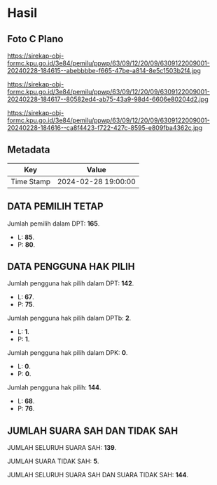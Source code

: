 # Hasil

## Foto C Plano

https://sirekap-obj-formc.kpu.go.id/3e84/pemilu/ppwp/63/09/12/20/09/6309122009001-20240228-184615--abebbbbe-f665-47be-a814-8e5c1503b2f4.jpg

https://sirekap-obj-formc.kpu.go.id/3e84/pemilu/ppwp/63/09/12/20/09/6309122009001-20240228-184617--80582ed4-ab75-43a9-98d4-6606e80204d2.jpg

https://sirekap-obj-formc.kpu.go.id/3e84/pemilu/ppwp/63/09/12/20/09/6309122009001-20240228-184616--ca8f4423-f722-427c-8595-e809fba4362c.jpg


## Metadata

| Key        | Value               |
| ---------- | ------------------- |
| Time Stamp | 2024-02-28 19:00:00 |


## DATA PEMILIH TETAP

Jumlah pemilih dalam DPT: **165**.
 * L: **85**.
 * P: **80**.

## DATA PENGGUNA HAK PILIH

Jumlah pengguna hak pilih dalam DPT: **142**.
 * L: **67**.
 * P: **75**.

Jumlah pengguna hak pilih dalam DPTb: **2**.
 * L: **1**.
 * P: **1**.

Jumlah pengguna hak pilih dalam DPK: **0**.
 * L: **0**.
 * P: **0**.

Jumlah pengguna hak pilih: **144**.
 * L: **68**.
 * P: **76**.

## JUMLAH SUARA SAH DAN TIDAK SAH

JUMLAH SELURUH SUARA SAH: **139**.

JUMLAH SUARA TIDAK SAH: **5**.

JUMLAH SELURUH SUARA SAH DAN SUARA TIDAK SAH: **144**.


